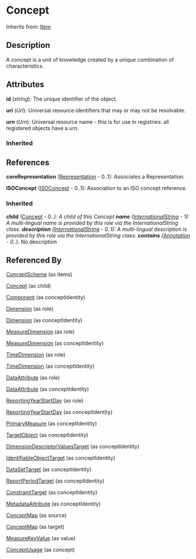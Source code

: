 
# Concept

Inherits from: [Item](../Base/Item.md)



## Description

A concept is a unit of knowledge created by a unique combination of characteristics.


## Attributes

**id** (*string*): The unique identifier of the object.

**uri** (*Url*): Universal resource identifiers that may or may not be resolvable.

**urn** (*Urn*): Universal resource name - this is for use in registries: all registered objects have a urn.

### Inherited



## References

**coreRepresentation** ([Representation](../Base/Representation.md) - 0..1): Associates a Representation.

**ISOConcept** ([ISOConcept](ISOConcept.md) - 0..1): Association to an ISO concept reference.

### Inherited

**child** ([Concept](Concept.md) - 0..*): A child of this Concept
**name** ([InternationalString](../Base/InternationalString.md) - 1): A multi-lingual name is provided by this role via the InternationalString class.
**description** ([InternationalString](../Base/InternationalString.md) - 0..1): A multi-lingual description is provided by this role via the InternationalString class.
**contains** ([Annotation](../Base/Annotation.md) - 0..*): No description


## Referenced By

[ConceptScheme](ConceptScheme.md) (as items)

[Concept](Concept.md) (as child)

[Component](../Base/Component.md) (as conceptIdentity)

[Dimension](../DataStructureDefinitions/Dimension.md) (as role)

[Dimension](../DataStructureDefinitions/Dimension.md) (as conceptIdentity)

[MeasureDimension](../DataStructureDefinitions/MeasureDimension.md) (as role)

[MeasureDimension](../DataStructureDefinitions/MeasureDimension.md) (as conceptIdentity)

[TimeDimension](../DataStructureDefinitions/TimeDimension.md) (as role)

[TimeDimension](../DataStructureDefinitions/TimeDimension.md) (as conceptIdentity)

[DataAttribute](../DataStructureDefinitions/DataAttribute.md) (as role)

[DataAttribute](../DataStructureDefinitions/DataAttribute.md) (as conceptIdentity)

[ReportingYearStartDay](../DataStructureDefinitions/ReportingYearStartDay.md) (as role)

[ReportingYearStartDay](../DataStructureDefinitions/ReportingYearStartDay.md) (as conceptIdentity)

[PrimaryMeasure](../DataStructureDefinitions/PrimaryMeasure.md) (as conceptIdentity)

[TargetObject](../MetadataStructureDefinitions/TargetObject.md) (as conceptIdentity)

[DimensionDescriptorValuesTarget](../MetadataStructureDefinitions/DimensionDescriptorValuesTarget.md) (as conceptIdentity)

[IdentifiableObjectTarget](../MetadataStructureDefinitions/IdentifiableObjectTarget.md) (as conceptIdentity)

[DataSetTarget](../MetadataStructureDefinitions/DataSetTarget.md) (as conceptIdentity)

[ReportPeriodTarget](../MetadataStructureDefinitions/ReportPeriodTarget.md) (as conceptIdentity)

[ConstraintTarget](../MetadataStructureDefinitions/ConstraintTarget.md) (as conceptIdentity)

[MetadataAttribute](../MetadataStructureDefinitions/MetadataAttribute.md) (as conceptIdentity)

[ConceptMap](../ItemSchemeMaps/ConceptMap.md) (as source)

[ConceptMap](../ItemSchemeMaps/ConceptMap.md) (as target)

[MeasureKeyValue](../DataStructureDefinitions/MeasureKeyValue.md) (as value)

[ConceptUsage](../MetadataStructureDefinitions/ConceptUsage.md) (as concept)


